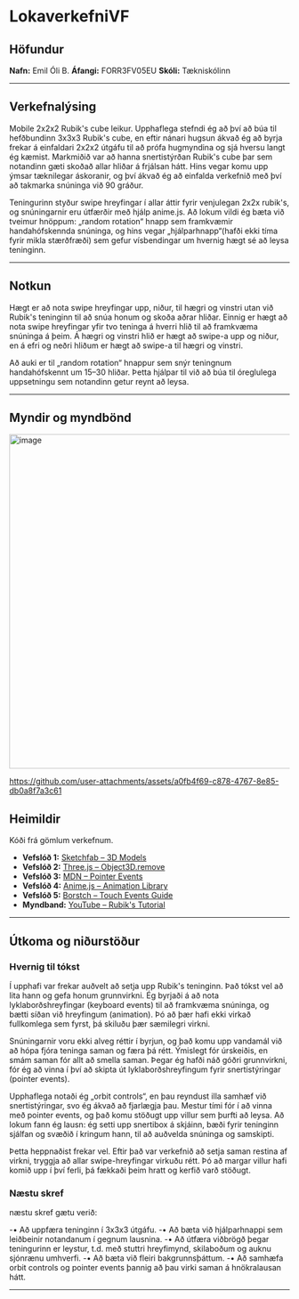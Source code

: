 # LokaverkefniVF

## Höfundur
**Nafn:** Emil Óli B.
**Áfangi:** FORR3FV05EU 
**Skóli:** Tækniskólinn

---

## Verkefnalýsing
Mobile 2x2x2 Rubik's cube leikur.
Upphaflega stefndi ég að því að búa til hefðbundinn 3x3x3 Rubik's cube, en eftir nánari hugsun ákvað ég að byrja frekar á einfaldari 2x2x2 útgáfu til að prófa hugmyndina og sjá hversu langt ég kæmist. Markmiðið var að hanna snertistýrðan Rubik's cube þar sem notandinn gæti skoðað allar hliðar á frjálsan hátt. Hins vegar komu upp ýmsar tæknilegar áskoranir, og því ákvað ég að einfalda verkefnið með því að takmarka snúninga við 90 gráður.

Teningurinn styður swipe hreyfingar í allar áttir fyrir venjulegan 2x2x rubik's, og snúningarnir eru útfærðir með hjálp anime.js. Að lokum vildi ég bæta við tveimur hnöppum: „random rotation“ hnapp sem framkvæmir handahófskennda snúninga, og hins vegar „hjálparhnapp“(hafði ekki tíma fyrir mikla stærðfræði) sem gefur vísbendingar um hvernig hægt sé að leysa teninginn. 

---

## Notkun
Hægt er að nota swipe hreyfingar upp, niður, til hægri og vinstri utan við Rubik's teninginn til að snúa honum og skoða aðrar hliðar. Einnig er hægt að nota swipe hreyfingar yfir tvo teninga á hverri hlið til að framkvæma snúninga á þeim. Á hægri og vinstri hlið er hægt að swipe-a upp og niður, en á efri og neðri hliðum er hægt að swipe-a til hægri og vinstri.

Að auki er til „random rotation“ hnappur sem snýr teningnum handahófskennt um 15–30 hliðar. Þetta hjálpar til við að búa til óreglulega uppsetningu sem notandinn getur reynt að leysa.


---


## Myndir og myndbönd
<img width="737" height="601" alt="image" src="https://github.com/user-attachments/assets/3202ec20-6b3e-4e15-8cc0-69e195decde2" />


https://github.com/user-attachments/assets/a0fb4f69-c878-4767-8e85-db0a8f7a3c61










## Heimildir
Kóði frá gömlum verkefnum.

- **Vefslóð 1:** [Sketchfab – 3D Models](https://sketchfab.com/search?type=models)
- **Vefslóð 2:** [Three.js – Object3D.remove](https://threejs.org/docs/#api/en/core/Object3D.remove)
- **Vefslóð 3:** [MDN – Pointer Events](https://developer.mozilla.org/en-US/docs/Web/API/Pointer_events/Using_Pointer_Events)
- **Vefslóð 4:** [Anime.js – Animation Library](https://animejs.com)
- **Vefslóð 5:** [Borstch – Touch Events Guide](https://borstch.com/blog/javascript-touch-events-and-mobile-specific-considerations)
- **Myndband:** [YouTube – Rubik's Tutorial](https://www.youtube.com/watch?v=9PGfL4t-uqE)



---

## Útkoma og niðurstöður

### Hvernig til tókst

Í upphafi var frekar auðvelt að setja upp Rubik's teninginn. Það tókst vel að lita hann og gefa honum grunnvirkni. Ég byrjaði á að nota lyklaborðshreyfingar (keyboard events) til að framkvæma snúninga, og bætti síðan við hreyfingum (animation). Þó að þær hafi ekki virkað fullkomlega sem fyrst, þá skiluðu þær sæmilegri virkni.

Snúningarnir voru ekki alveg réttir í byrjun, og það komu upp vandamál við að hópa fjóra teninga saman og færa þá rétt. Ýmislegt fór úrskeiðis, en smám saman fór allt að smella saman. Þegar ég hafði náð góðri grunnvirkni, fór ég að vinna í því að skipta út lyklaborðshreyfingum fyrir snertistýringar (pointer events).

Upphaflega notaði ég „orbit controls“, en þau reyndust illa samhæf við snertistýringar, svo ég ákvað að fjarlægja þau. Mestur tími fór í að vinna með pointer events, og það komu stöðugt upp villur sem þurfti að leysa. Að lokum fann ég lausn: ég setti upp snertibox á skjáinn, bæði fyrir teninginn sjálfan og svæðið í kringum hann, til að auðvelda snúninga og samskipti.

Þetta heppnaðist frekar vel. Eftir það var verkefnið að setja saman restina af virkni, tryggja að allar swipe-hreyfingar virkuðu rétt. Þó að margar villur hafi komið upp í því ferli, þá fækkaði þeim hratt og kerfið varð stöðugt.




### Næstu skref

næstu skref gætu verið:

-• Að uppfæra teninginn í 3x3x3 útgáfu.
-• Að bæta við hjálparhnappi sem leiðbeinir notandanum í gegnum lausnina.
-• Að útfæra viðbrögð þegar teningurinn er leystur, t.d. með stuttri hreyfimynd, skilaboðum og auknu sjónrænu umhverfi.
-• Að bæta við fleiri bakgrunnsþáttum.
-• Að samhæfa orbit controls og pointer events þannig að þau virki saman á hnökralausan hátt.



---
